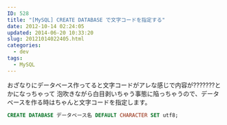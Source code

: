 ```yaml
---
ID: 528
title: "[MySQL] CREATE DATABASE で文字コードを指定する"
date: 2012-10-14 02:24:05
updated: 2014-06-20 10:33:20
slug: 20121014022405.html
categories:
  - dev
tags:
  - MySQL
---
```


おざなりにデータベース作ってると文字コードがアレな感じで内容が???????とかになっちゃって
泡吹きながら白目剥いちゃう事態に陥っちゃうので、データベースを作る時はちゃんと文字コードを指定します。

```sql
CREATE DATABASE データベース名 DEFAULT CHARACTER SET utf8;
```
